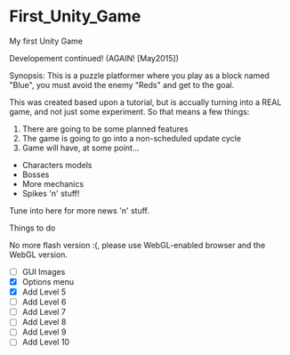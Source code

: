 First_Unity_Game
================
My first Unity Game

Developement continued! (AGAIN! [May2015])

Synopsis: This is a puzzle platformer where you play as a block named "Blue", you must avoid the enemy "Reds" and get to the goal.

This was created based upon a tutorial, but is accually turning into a REAL game, and not just some experiment. So that means a few things:

1. There are going to be some planned features
2. The game is going to go into a non-scheduled update cycle 
3. Game will have, at some point...
  * Characters models
  * Bosses
  * More mechanics
  * Spikes 'n' stuff!

Tune into here for more news 'n' stuff.

Things to do

No more flash version :(, please use WebGL-enabled browser and the WebGL version.
- [ ] GUI Images
- [X] Options menu
- [X] Add Level 5
- [ ] Add Level 6
- [ ] Add Level 7
- [ ] Add Level 8
- [ ] Add Level 9
- [ ] Add Level 10
